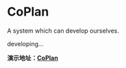 # CoPlan
A system which can develop ourselves.

developing...

**演示地址：[CoPlan](http://mingxuan3569.xyz)**